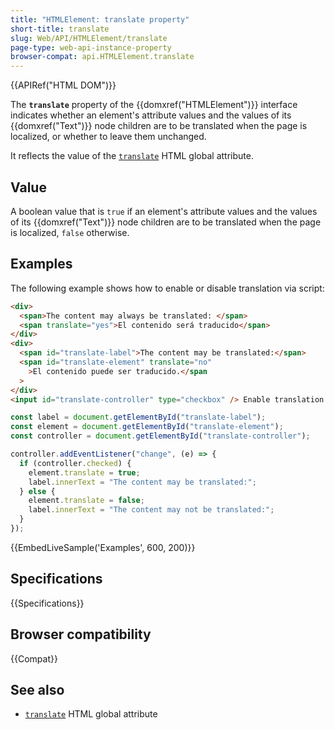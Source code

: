 ```yaml
---
title: "HTMLElement: translate property"
short-title: translate
slug: Web/API/HTMLElement/translate
page-type: web-api-instance-property
browser-compat: api.HTMLElement.translate
---
```


{{APIRef("HTML DOM")}}

The **`translate`** property of the {{domxref("HTMLElement")}} interface indicates whether an element's attribute values and the values of its {{domxref("Text")}} node children are to be translated when the page is localized, or whether to leave them unchanged.

It reflects the value of the [`translate`](/en-US/docs/Web/HTML/Reference/Global_attributes/translate) HTML global attribute.

## Value

A boolean value that is `true` if an element's attribute values and the values of its {{domxref("Text")}} node children are to be translated when the page is localized, `false` otherwise.

## Examples

The following example shows how to enable or disable translation via script:

```html
<div>
  <span>The content may always be translated: </span>
  <span translate="yes">El contenido será traducido</span>
</div>
<div>
  <span id="translate-label">The content may be translated:</span>
  <span id="translate-element" translate="no"
    >El contenido puede ser traducido.</span
  >
</div>
<input id="translate-controller" type="checkbox" /> Enable translation
```

```js
const label = document.getElementById("translate-label");
const element = document.getElementById("translate-element");
const controller = document.getElementById("translate-controller");

controller.addEventListener("change", (e) => {
  if (controller.checked) {
    element.translate = true;
    label.innerText = "The content may be translated:";
  } else {
    element.translate = false;
    label.innerText = "The content may not be translated:";
  }
});
```

{{EmbedLiveSample('Examples', 600, 200)}}

## Specifications

{{Specifications}}

## Browser compatibility

{{Compat}}

## See also

- [`translate`](/en-US/docs/Web/HTML/Reference/Global_attributes/translate) HTML global attribute
